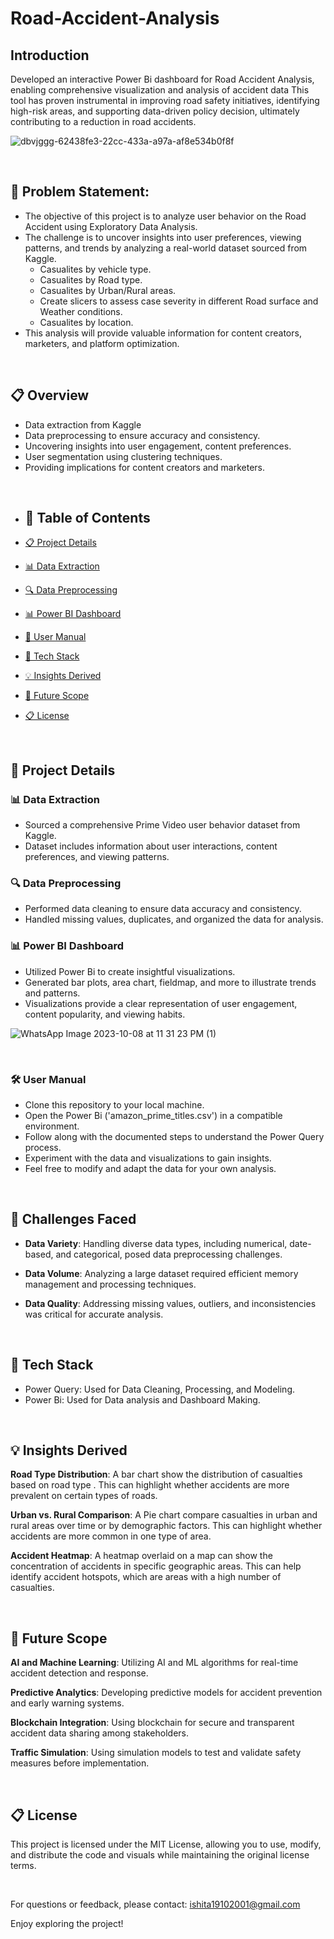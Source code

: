 # Road-Accident-Analysis

## Introduction

Developed an interactive Power Bi dashboard for Road Accident Analysis, enabling comprehensive visualization and analysis of accident data This tool has proven instrumental in improving road safety initiatives, identifying high-risk areas, and supporting data-driven policy decision, ultimately contributing to a reduction in road accidents.

![dbvjggg-62438fe3-22cc-433a-a97a-af8e534b0f8f](https://github.com/ishita-goyal-019/Road-Accident-Analysis/assets/145800141/d59d3bd4-257e-4354-86a5-07c7be0b660d)

<br>

## 🎯 Problem Statement:

- The objective of this project is to analyze user behavior on the Road Accident using Exploratory Data Analysis. 
- The challenge is to uncover insights into user preferences, viewing patterns, and trends by analyzing a real-world dataset sourced from Kaggle.
  - Casualites by vehicle type.
  - Casualites by Road type.
  - Casualites by Urban/Rural areas.
  - Create slicers to assess case severity in different Road surface and Weather conditions.
  - Casualites by location.
- This analysis will provide valuable information for content creators, marketers, and platform optimization.

<br>

## 📋 Overview
* Data extraction from Kaggle
* Data preprocessing to ensure accuracy and consistency.
* Uncovering insights into user engagement, content preferences.
* User segmentation using clustering techniques.
* Providing implications for content creators and marketers.

<br>

- ## 📝 Table of Contents

- [📋 Project Details](#project-details)
- [📊 Data Extraction](#data-extraction)
- [🔍 Data Preprocessing](#data-preprocessing)
- [📊 Power BI Dashboard](#power-bi-dashboard)
- [🚀 User Manual](#usage)
- [🌟 Tech Stack](#techstack)
- [💡 Insights Derived](#insights-derived)
- [🔮 Future Scope](#future-scope)
- [📋 License](#license)
 
<br>

## 🚀 Project Details

### 📊 Data Extraction

- Sourced a comprehensive Prime Video user behavior dataset from Kaggle.
- Dataset includes information about user interactions, content preferences, and viewing patterns.

### 🔍 Data Preprocessing

- Performed data cleaning to ensure data accuracy and consistency.
- Handled missing values, duplicates, and organized the data for analysis.

### 📊 Power BI Dashboard

- Utilized Power Bi to create insightful visualizations.
- Generated bar plots, area chart, fieldmap, and more to illustrate trends and patterns.
- Visualizations provide a clear representation of user engagement, content popularity, and viewing habits.

![WhatsApp Image 2023-10-08 at 11 31 23 PM (1)](https://github.com/ishita-goyal-019/Road-Accident-Analysis/assets/145800141/3b9b4e66-7216-445f-acb5-479ff698cd77)

<br>

### 🛠️ User Manual


- Clone this repository to your local machine.
- Open the Power Bi ('amazon_prime_titles.csv') in a compatible environment.
- Follow along with the documented steps to understand the Power Query process.
- Experiment with the data and visualizations to gain insights.
- Feel free to modify and adapt the data for your own analysis.

<br>

## 🤔 Challenges Faced

- **Data Variety**: Handling diverse data types, including numerical, date-based, and categorical, posed data preprocessing challenges.

- **Data Volume**: Analyzing a large dataset required efficient memory management and processing techniques.

- **Data Quality**: Addressing missing values, outliers, and inconsistencies was critical for accurate analysis.

<br>

## 🌟 Tech Stack

- Power Query: Used for Data Cleaning, Processing, and Modeling.
- Power Bi: Used for Data analysis and Dashboard Making.

 <br>
 
 ## 💡 Insights Derived
 
**Road Type Distribution**: A bar chart show the distribution of casualties based on road type . This can highlight whether accidents are more prevalent on certain types of roads.

**Urban vs. Rural Comparison**: A Pie chart compare casualties in urban and rural areas over time or by demographic factors. This can highlight whether accidents are more common in one type of area.

**Accident Heatmap**: A heatmap overlaid on a map can show the concentration of accidents in specific geographic areas. This can help identify accident hotspots, which are areas with a high number of casualties.

<br>

## 🔮 Future Scope

**AI and Machine Learning**: Utilizing AI and ML algorithms for real-time accident detection and response.

**Predictive Analytics**: Developing predictive models for accident prevention and early warning systems.

**Blockchain Integration**: Using blockchain for secure and transparent accident data sharing among stakeholders.

**Traffic Simulation**: Using simulation models to test and validate safety measures before implementation.

<br>

## 📋 License
This project is licensed under the MIT License, allowing you to use, modify, and distribute the code and visuals while maintaining the original license terms.

<br>

For questions or feedback, please contact: ishita19102001@gmail.com

Enjoy exploring the project!
